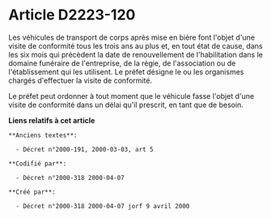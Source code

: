 # Article D2223-120

Les véhicules de transport de corps après mise en bière font l'objet d'une visite de conformité tous les trois ans au plus
et, en tout état de cause, dans les six mois qui précèdent la date de renouvellement de l'habilitation dans le domaine
funéraire de l'entreprise, de la régie, de l'association ou de l'établissement qui les utilisent. Le préfet désigne le ou les
organismes chargés d'effectuer la visite de conformité.

Le préfet peut ordonner à tout moment que le véhicule fasse l'objet d'une visite de conformité dans un délai qu'il prescrit,
en tant que de besoin.

**Liens relatifs à cet article**

	**Anciens textes**:

	  - Décret n°2000-191, 2000-03-03, art 5

	**Codifié par**:

	  - Décret n°2000-318 2000-04-07

	**Créé par**:

	  - Décret n°2000-318 2000-04-07 jorf 9 avril 2000

